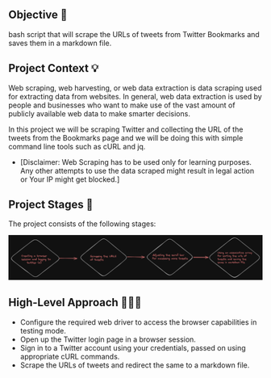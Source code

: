 ## Objective 🎯
bash script that will scrape the URLs of tweets from Twitter Bookmarks and saves them in a markdown file.

## Project Context 💡

Web scraping, web harvesting, or web data extraction is data scraping used for extracting data from websites. In general, web data extraction is used by people and businesses who want to make use of the vast amount of publicly available web data to make smarter decisions.


In this project we will be scraping Twitter and collecting the URL of the tweets from the Bookmarks page and we will be doing this with simple command line tools such as cURL and jq.


- [Disclaimer: Web Scraping has to be used only for learning purposes. Any other attempts to use the data scraped might result in legal action or Your IP might get blocked.]

## Project Stages 📝

The project consists of the following stages:

![bookmarkScraping](./Images/bookmarkScraping.png)

## High-Level Approach 👨🏻‍💻
- Configure the required web driver to access the browser capabilities in testing mode.
- Open up the Twitter login page in a browser session.
- Sign in to a Twitter account using your credentials, passed on using appropriate cURL commands.
- Scrape the URLs of tweets and redirect the same to a markdown file.
